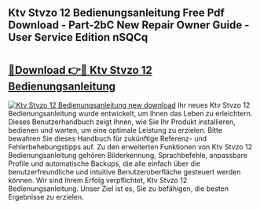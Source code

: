 ## Ktv Stvzo 12 Bedienungsanleitung Free Pdf Download - Part-2bC New Repair Owner Guide - User Service Edition nSQCq

# <h2><a href="http://df3z368.blite.top/?on=Ktv+Stvzo+12+Bedienungsanleitung">🔗Download 👉🔴 Ktv Stvzo 12 Bedienungsanleitung</a></h2>

[![Ktv Stvzo 12 Bedienungsanleitung new download](https://i.imgur.com/lujVjoI.png)](http://df3z368.blite.top/?on=Ktv+Stvzo+12+Bedienungsanleitung)
Ihr neues Ktv Stvzo 12 Bedienungsanleitung wurde entwickelt, um Ihnen das Leben zu erleichtern. Dieses Benutzerhandbuch zeigt Ihnen, wie Sie Ihr Produkt installieren, bedienen und warten, um eine optimale Leistung zu erzielen. Bitte bewahren Sie dieses Handbuch für zukünftige Referenz- und Fehlerbehebungstipps auf. Zu den erweiterten Funktionen von Ktv Stvzo 12 Bedienungsanleitung gehören Bilderkennung, Sprachbefehle, anpassbare Profile und automatische Backups, die alle einfach über die benutzerfreundliche und intuitive Benutzeroberfläche gesteuert werden können. Wir sind Ihrem Erfolg verpflichtet, Ktv Stvzo 12 Bedienungsanleitung. Unser Ziel ist es, Sie zu befähigen, die besten Ergebnisse zu erzielen.
